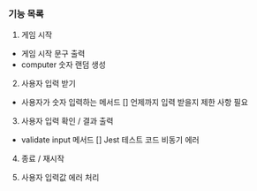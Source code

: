 ### 기능 목록

1. 게임 시작

- 게임 시작 문구 출력
- computer 숫자 랜덤 생성

2. 사용자 입력 받기

- 사용자가 숫자 입력하는 메서드
  [] 언제까지 입력 받을지 제한 사항 필요

3. 사용자 입력 확인 / 결과 출력

- validate input 메서드
  [] Jest 테스트 코드 비동기 에러

4.  종료 / 재시작

5.  사용자 입력값 에러 처리
